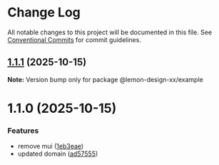 # Change Log

All notable changes to this project will be documented in this file.
See [Conventional Commits](https://conventionalcommits.org) for commit guidelines.

## [1.1.1](https://github.com/wyle-timing-xx/lemon-design/compare/v1.1.0...v1.1.1) (2025-10-15)

**Note:** Version bump only for package @lemon-design-xx/example





# 1.1.0 (2025-10-15)


### Features

* remove mui ([1eb3eae](https://github.com/wyle-timing-xx/lemon-design/commit/1eb3eaeaf2fcab7de786f82115649b7e1c14ec44))
* updated domain ([ad57555](https://github.com/wyle-timing-xx/lemon-design/commit/ad57555c20c0524045090b41f35b563d7db49d68))
